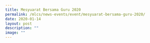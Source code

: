 ```yaml
---
title: Mesyuarat Bersama Guru 2020
permalink: /mlcs/news-events/event/mesyuarat-bersama-guru-2020/
date: 2020-01-14
layout: post
description: ""
image: ""
---
```

